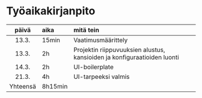 # Työaikakirjanpito

| päivä | aika | mitä tein  |
| :----:|:-----| :-----|
|13.3.  |15min |Vaatimusmäärittely|
|13.3.	|2h    |Projektin riippuvuuksien alustus, kansioiden ja konfiguraatioiden luonti|
|14.3.	|2h    |UI-boilerplate|
|21.3.  |4h    |UI-tarpeeksi valmis|
|Yhteensä|8h15min||
